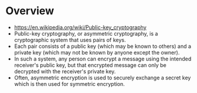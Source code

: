 # Overview

- https://en.wikipedia.org/wiki/Public-key_cryptography
- Public-key cryptography, or asymmetric cryptography, is a
  cryptographic system that uses pairs of keys.
- Each pair consists of a public key (which may be known to others) and
  a private key (which may not be known by anyone except the owner).
- In such a system, any person can encrypt a message using the intended
  receiver's public key, but that encrypted message can only be
  decrypted with the receiver's private key.
- Often, asymmetric encryption is used to securely exchange a secret key
  which is then used for symmetric encryption.
